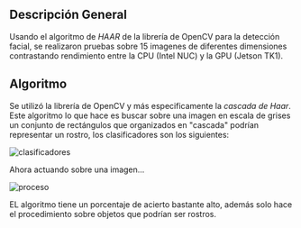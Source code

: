 ## Descripción General

  Usando el algoritmo de *HAAR* de la librería de OpenCV para la detección facial, se realizaron pruebas sobre 15 imagenes de diferentes dimensiones contrastando rendimiento entre la CPU (Intel NUC) y la GPU (Jetson TK1).

## Algoritmo

  Se utilizó la librería de OpenCV y más especificamente la _cascada de Haar_. Este algoritmo lo que hace es buscar sobre una imagen en escala de grises un conjunto de rectángulos que organizados en "cascada" podrían representar un rostro, los clasificadores son los siguientes:

  ![clasificadores](http://ironsistem.com/media/images/1_fl2yzEM..width-800.jpg "clasificadores")

  Ahora actuando sobre una imagen...

  ![proceso](http://robologs.net/wp-content/uploads/2014/05/haarcascade-300x300.jpg "proceso")

  EL algoritmo tiene un porcentaje de acierto bastante alto, además solo hace el procedimiento sobre objetos que podrían ser rostros.
